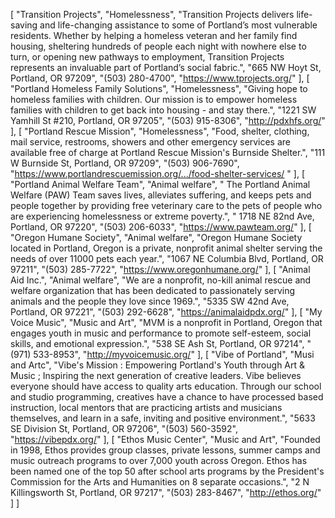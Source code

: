 [ "Transition Projects", "Homelessness", "Transition Projects delivers life-saving and life-changing assistance to some of Portland’s most vulnerable residents. Whether by helping a homeless veteran and her family find housing, sheltering hundreds of people each night with nowhere else to turn, or opening new pathways to employment, Transition Projects represents an invaluable part of Portland’s social fabric.", "665 NW Hoyt St, Portland, OR 97209", "(503) 280-4700", "https://www.tprojects.org/" ],
[ "Portland Homeless Family Solutions", "Homelessness", "Giving hope to homeless families with children. Our mission is to empower homeless families with children to get back into housing - and stay there.", "1221 SW Yamhill St #210, Portland, OR 97205", "(503) 915-8306", "http://pdxhfs.org/" ],
[ "Portland Rescue Mission", "Homelessness", "Food, shelter, clothing, mail service, restrooms, showers and other emergency
services are available free of charge at Portland Rescue Mission's Burnside
Shelter.", "111 W Burnside St, Portland, OR 97209", "(503) 906-7690", "https://www.portlandrescuemission.org/.../food-shelter-services/
" ],
[ "Portland Animal Welfare Team", "Animal welfare", "
The Portland Animal Welfare (PAW) Team saves lives, alleviates suffering, and keeps pets and people together by providing free veterinary care to the pets of people who are experiencing homelessness or extreme poverty.", " 1718 NE 82nd Ave, Portland, OR 97220", "(503) 206-6033", "https://www.pawteam.org/" ],
[ "Oregon Humane Society", "Animal welfare", "Oregon Humane Society located in Portland, Oregon is a private, nonprofit
animal shelter serving the needs of over 11000 pets each year.", "1067 NE Columbia Blvd, Portland, OR 97211", "(503) 285-7722", "https://www.oregonhumane.org/" ],
[ "Animal Aid Inc.", "Animal welfare", "We are a nonprofit, no-kill animal rescue and welfare organization that has been dedicated to passionately serving animals and the people they love since 1969.", "5335 SW 42nd Ave, Portland, OR 97221", "(503) 292-6628", "https://animalaidpdx.org/" ],
[ "My Voice Music", "Music and Art", "MVM is a nonprofit in Portland, Oregon that engages youth in music and performance to promote self-esteem, social skills, and emotional expression.", "538 SE Ash St, Portland, OR 97214", "(971) 533-8953", "http://myvoicemusic.org/" ],
[ "Vibe of Portland", "Musi and Artc", "Vibe's Mission : Empowering Portland's Youth through Art & Music ; Inspiring the next generation of creative leaders. Vibe believes everyone should have access to quality arts education. Through our school and studio programming, creatives have a chance to have processed based instruction, local mentors that are practicing artists and musicians themselves, and learn in a safe, inviting and positive environment.", "5633 SE Division St, Portland, OR 97206", "(503) 560-3592", "https://vibepdx.org/" ],
[ "Ethos Music Center", "Music and Art", "Founded in 1998, Ethos provides group classes, private lessons, summer camps and music outreach programs to over 7,000 youth across Oregon. Ethos has been named one of the top 50 after school arts programs by the President's Commission for the Arts and Humanities on 8 separate occasions.", "2 N Killingsworth St, Portland, OR 97217", "(503) 283-8467", "http://ethos.org/" ]
]

